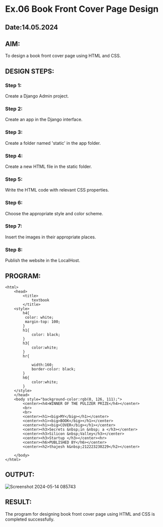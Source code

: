 # Ex.06 Book Front Cover Page Design
## Date:14.05.2024

## AIM:
To design a book front cover page using HTML and CSS.

## DESIGN STEPS:

### Step 1:
Create a Django Admin project.

### Step 2:
Create an app in the Django interface.

### Step 3:
Create a folder named 'static' in the app folder.

### Step 4:
Create a new HTML file in the static folder.

### Step 5:
Write the HTML code with relevant CSS properties.

### Step 6:
Choose the appropriate style and color scheme.

### Step 7:
Insert the images in their appropriate places.

### Step 8:
Publish the website in the LocalHost.

## PROGRAM:
```
<html>
    <head>
        <title>
            textbook
        </title>
    <style>
        h4{
         color: white;
         margin-top: 100;
        }
        h1{
            color: black;
        }
        h3{
            color:white;
        }
        hr{
           
            width:160;
            border-color: black;
        }
        h6{
            color:white;
        }
    </style>
    </head>
    <body style="background-color:rgb(0, 126, 111);">
        <center><h4>WINNER OF THE PULIZER PRIZE</h4></center>
        <br>
        <br>
        <center><h1><big>MY</big></h1></center>
        <center><h1><big>BOOK</big></h1></center>
        <center><h1><big>COVER</big></h1></center>
        <center><h3>Secrets &nbsp;in &nbsp; a </h3></center>
        <center><h3>Silicon &nbsp;Valley</h3></center>
        <center><h3>Startup </h3></center><hr>
        <center><h6>PUBLISHED BY</h6></center>
        <center><h2>thajesh k&nbsp;212223230229</h2></center>
       
    </body>
</html>
```

## OUTPUT:
![Screenshot 2024-05-14 085743](https://github.com/Thajesh2/cover/assets/139841959/80bf7720-0ab3-4067-9b1b-fadbc3e794d5)




## RESULT:
The program for designing book front cover page using HTML and CSS is completed successfully.
